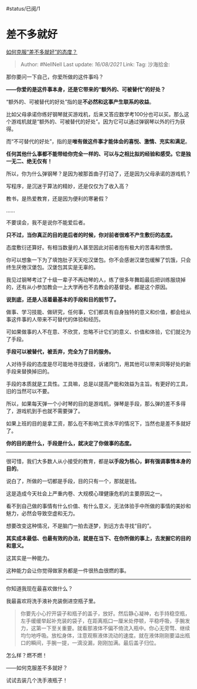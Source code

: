 #status/已阅/1 
# 差不多就好

[如何克服“差不多就好”的态度？](https://www.zhihu.com/question/28566702/answer/2052878629)

> Author: #NellNell
> Last update: *16/08/2021*
> Link:
> Tag:
> 沙海拾金:

那你要问一下自己，你爱所做的这件事吗？

**——你爱的是这件事本身，还是它带来的“额外的、可被替代”的好处？**

“额外的、可被替代的好处”指的是**不必然和这事产生联系的收益**。

比如父母承诺你练好钢琴就买游戏机，后来又答应数学考100分也可以买。那么这个游戏机就是“额外的、可被替代的好处”。因为它可以通过弹钢琴以外的行为获得。

而“不可替代的好处”，指的是**唯有做这件事才能体会的喜悦、激情、充实和满足**。

**任何其他什么事都不能带给你完全一样的、可以与之相比拟的经验和感受。它是独一无二、绝无仅有！**

所以，你为什么弹钢琴？是因为被那首曲子打动了，还是因为父母承诺的游戏机？

写程序，是沉迷于算法的精妙，还是仅仅为了收入高？

教书，是热爱教育，还是因为便利的寒暑假？

……

不要误会，我不是说你不能爱后者。

**只不过，当你真正的目的是后者的时候，你对前者很难不产生敷衍的态度。**

态度敷衍还算好。有相当数量的人甚至因此对前者抱有极大的苦毒和愤恨。

你可以想象一下为了填饱肚子天天吃汉堡包。你不会感谢汉堡包缓解了饥饿，只会终生厌倦汉堡包。汉堡包其实是无辜的。

我见过钢琴考过了十级一辈子不再动琴的人，练了很多年舞蹈最后把训练服烧掉的，还有从小参加教会一上大学再也不去教会的基督徒。都是这个原因。

**说到底，还是人活着最基本的手段和目的脱节了。**

做事、学习技能、做研究，任何事，它们都具有自身独特的意义和价值，都会给从事这件事的人带来不可替代的体验和经历。

可如果做事的人不在意、不欣赏，忽略不计它们的意义、价值和体验，它们就沦为了手段。

**手段可以被替代，被丢弃，完全为了目的服务。**

人对待手段的态度是尽可能地寻找捷径，诉诸窍门，用其他可以带来同等好处的新手段来替换掉旧的。

手段的本质就是工具性。工具嘛，总是以提高产能和效益为主旨。有更好的工具，旧的当然可以不要。

所以，如果每天弹一个小时琴的目的是游戏机，弹琴是手段，那么弹的差不多得了，游戏机到手也就不需要弹了。

如果上班的目的是拿工资，那么在不影响工资水平的情况下，当然也是差不多就好了。

**你的目的是什么，手段是什么，就决定了你做事的态度。**

---

很可惜，我们大多数人从小接受的教育，都是**以手段为核心，鲜有强调事情本身的目的**。

说白了，所做的一切都是手段，目的只有一个，那就是钱。

这是造成今天社会上严重内卷、大规模心理健康危机的主要原因之一。

看不到自己做的事情有什么价值、有什么意义，无法体验手中所做的事情的美妙和魅力，必然会导致空虚和无力。

想要改变这种情况，不是脑门一拍去逐梦，到远方去寻找“目的”。

**其实成本最低、也最有效的办法，就是在当下、在你所做的事上，去发掘它的目的和意义。**

这其实是一种能力。

这种能力会让你觉得做家务都是一件很热血很燃的事。

---

你知道我现在最喜欢做什么？

我最喜欢将洗手液补充装倒进空瓶子里。

> 你要先小心拧开袋子和瓶子的盖子，放好。然后静心凝神，右手持稳空瓶，左手缓缓举起补充装的袋子，在距离瓶口一厘米处停顿，平稳呼吸，手腕发力，这第一下至关重要。就看那液体不偏不倚流入瓶中。你心无旁骛、继续均匀地呼吸。放松身体，注意观察液体流动的速度。就在液体刚刚要溢出瓶口的瞬间，手腕一提，一滴没漏，刚刚加满。最后盖子归位。

怎么样？燃不燃！

——如何克服差不多就好？

试试去装几个洗手液瓶子！
